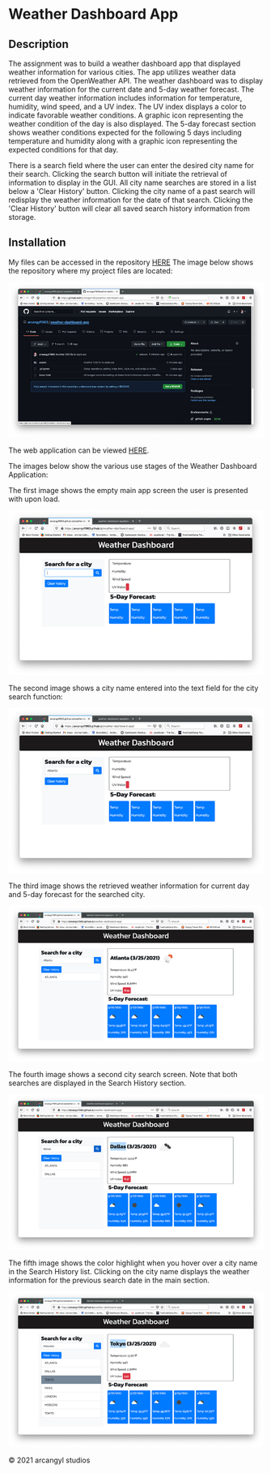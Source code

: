 # Weather Dashboard App

## Description

The assignment was to build a weather dashboard app that displayed weather information for various cities. The app utilizes weather data retrieved from the OpenWeather API. The weather dashboard was to display weather information for the current date and 5-day weather forecast. The current day weather information includes information for temperature, humidity, wind speed, and a UV index. The UV index displays a color to indicate favorable weather conditions. A graphic icon representing the weather condition of the day is also displayed. The 5-day forecast section shows weather conditions expected for the following 5 days including temperature and humidity along with a graphic icon representing the expected conditions for that day.

There is a search field where the user can enter the desired city name for their search. Clicking the search button will initiate the retrieval of information to display in the GUI. All city name searches are stored in a list below a 'Clear History' button. Clicking the city name of a past search will redisplay the weather information for the date of that search. Clicking the 'Clear History' button will clear all saved search history information from storage.

## Installation

My files can be accessed in the repository [HERE](https://github.com/arcangyl1963/weather-dashboard-app)
The image below shows the repository where my project files are located:

![Weather Dashboard App Repository](/assets/images/weather-app_repo.jpg)

The web application can be viewed [HERE](https://arcangyl1963.github.io/weather-dashboard-app/).

The images below show the various use stages of the Weather Dashboard Application: 

The first image shows the empty main app screen the user is presented with upon load.

![Main app screen.](./assets/images/weather-app_screen1.jpg)

The second image shows a city name entered into the text field for the city search function:

![City search text entry field.](./assets/images/weather-app_screen2.jpg)

The third image shows the retrieved weather information for current day and 5-day forecast for the searched city.

![Searched city weather info screen](./assets/images/weather-app_screen3.jpg)

The fourth image shows a second city search screen. Note that both searches are displayed in the Search History section.

![Search history section list.](./assets/images/weather-app_screen4.jpg)

The fifth image shows the color highlight when you hover over a city name in the Search History list. Clicking on the city name displays the weather information for the previous search date in the main section.

![Previous search displayed from the search history.](./assets/images/weather-app_screen5.jpg)

© 2021 arcangyl studios